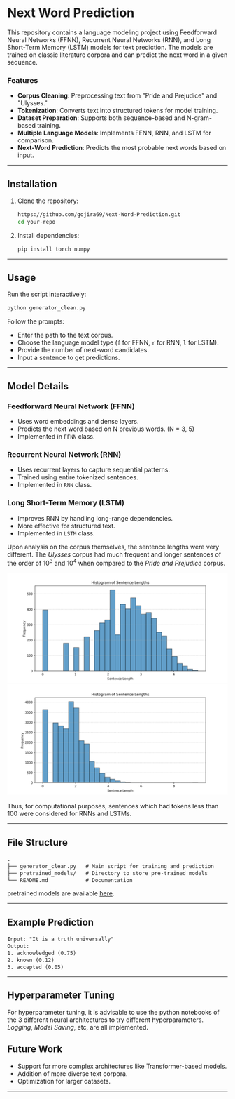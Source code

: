 # Next Word Prediction

This repository contains a language modeling project using Feedforward Neural Networks (FFNN), Recurrent Neural Networks (RNN), and Long Short-Term Memory (LSTM) models for text prediction. The models are trained on classic literature corpora and can predict the next word in a given sequence.

### Features

- **Corpus Cleaning**: Preprocessing text from "Pride and Prejudice" and "Ulysses."
- **Tokenization**: Converts text into structured tokens for model training.
- **Dataset Preparation**: Supports both sequence-based and N-gram-based training.
- **Multiple Language Models**: Implements FFNN, RNN, and LSTM for comparison.
- **Next-Word Prediction**: Predicts the most probable next words based on input.

---

## Installation

1. Clone the repository:

   ```bash
   https://github.com/gojira69/Next-Word-Prediction.git
   cd your-repo
   ```

2. Install dependencies:
   ```bash
   pip install torch numpy
   ```

---

## Usage

Run the script interactively:

```bash
python generator_clean.py
```

Follow the prompts:

- Enter the path to the text corpus.
- Choose the language model type (`f` for FFNN, `r` for RNN, `l` for LSTM).
- Provide the number of next-word candidates.
- Input a sentence to get predictions.

---

## Model Details

### Feedforward Neural Network (FFNN)

- Uses word embeddings and dense layers.
- Predicts the next word based on N previous words. (N = 3, 5)
- Implemented in `FFNN` class.

### Recurrent Neural Network (RNN)

- Uses recurrent layers to capture sequential patterns.
- Trained using entire tokenized sentences.
- Implemented in `RNN` class.

### Long Short-Term Memory (LSTM)

- Improves RNN by handling long-range dependencies.
- More effective for structured text.
- Implemented in `LSTM` class.

Upon analysis on the corpus themselves, the sentence lengths were very different. The _Ulysses_ corpus had much frequent and longer sentences of the order of 10<sup>3</sup> and 10<sup>4</sup> when compared to the _Pride and Prejudice_ corpus.

![alt text](sentence_length_papc.png)
![alt text](sentence_length_uc.png)

Thus, for computational purposes, sentences which had tokens less than 100 were considered for RNNs and LSTMs.

---

## File Structure

```
.
├── generator_clean.py   # Main script for training and prediction
├── pretrained_models/   # Directory to store pre-trained models
└── README.md            # Documentation
```

pretrained models are available [here](https://drive.google.com/drive/folders/15kmj1GT8hqqvSpKLlAwI7jN9KCZT30tJ?usp=sharing).

---

## Example Prediction

```
Input: "It is a truth universally"
Output:
1. acknowledged (0.75)
2. known (0.12)
3. accepted (0.05)
```

---

## Hyperparameter Tuning

For hyperparameter tuning, it is advisable to use the python notebooks of the 3 different neural architectures to try different hyperparameters. _Logging_, _Model Saving_, etc, are all implemented.

## Future Work

- Support for more complex architectures like Transformer-based models.
- Addition of more diverse text corpora.
- Optimization for larger datasets.

---
